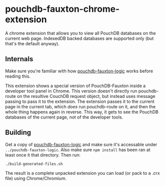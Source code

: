 pouchdb-fauxton-chrome-extension
================================

A chrome extension that allows you to view all PouchDB databases on the
current web page. IndexedDB backed databases are supported only (but
that's the default anyway).

Internals
---------

Make sure you're familiar with how
[pouchdb-fauxton-logic](https://github.com/marten-de-vries/pouchdb-fauxton-logic)
works before reading this.

This extension shows a special version of PouchDB-Fauxton inside a
developer tool panel in Chrome. This version doesn't directly run
pouchdb-route on the resultive CouchDB request object, but instead uses
message passing to pass it to the extension. The extension passes it
to the current page in the current tab, which *does* run pouchdb-route
on it, and then the whole thing happens again in reverse. This way, it
gets to see the PouchDB databases of the current page, not of the
developer tools.

Building
--------

Get a copy of [pouchdb-fauxton-logic](https://github.com/marten-de-vries/pouchdb-fauxton-logic)
and make sure it's accessable under `../pouchdb-fauxton-logic`. Also
make sure `npm install` has been ran at least once it that directory.
Then run:

	./build-generated-files.sh

The result is a complete unpacked extension you can load (or pack to a
.crx file) using Chrome/Chromium.
